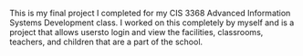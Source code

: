 This is my final project I completed for my CIS 3368 Advanced Information Systems Development class. I worked on this completely by myself and is a project that allows usersto login and view the facilities, classrooms, teachers, and children that are a part of the school.
